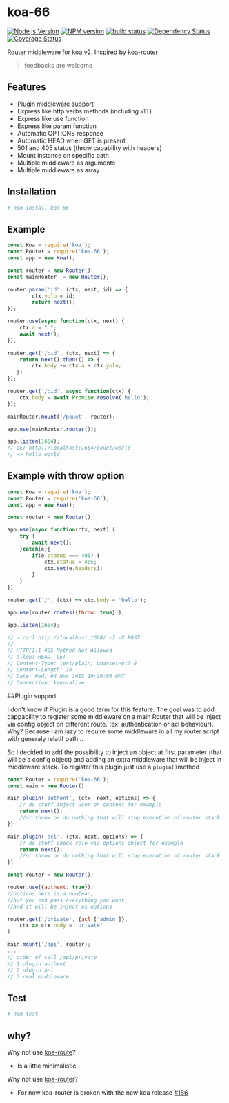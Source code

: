 # koa-66

[![Node.js Version][node-image]][node-url]
[![NPM version][npm-image]][npm-url]
[![build status][travis-image]][travis-url]
[![Dependency Status][dep-image]][dep-url]
[![Coverage Status][cov-img]][cov-url]

Router middleware for [koa](https://github.com/koajs/koa) v2.
Inspired by [koa-router](https://github.com/alexmingoia/koa-router)

> feedbacks are welcome

## Features

- [Plugin middleware support](https://github.com/menems/koa-66#plugin-support)
- Express like http verbs methods (including `all`)
- Express like use function
- Express like param function
- Automatic OPTIONS response
- Automatic HEAD when GET is present
- 501 and 405 status (throw capability with headers)
- Mount instance on specific path
- Multiple middleware as arguments
- Multiple middleware as array

## Installation

```bash
# npm install koa-66
```


## Example

```js
const Koa = require('koa');
const Router = require('koa-66');
const app = new Koa();

const router = new Router();
const mainRouter  = new Router();

router.param('id', (ctx, next, id) => {
        ctx.yolo = id;
        return next();
});

router.use(async function(ctx, next) {
    ctx.a = " ";
    await next();
});

router.get('/:id', (ctx, next) => {
    return next().then(() => {
        ctx.body += ctx.a + ctx.yolo;
   })
});

router.get('/:id', async function(ctx) {
    ctx.body = await Promise.resolve('hello');
});

mainRouter.mount('/pouet', router);

app.use(mainRouter.routes());

app.listen(1664);
// GET http://localhost:1664/pouet/world
// => hello world
```

## Example with __throw__ option
```javascript
const Koa = require('koa');
const Router = require('koa-66');
const app = new Koa();

const router = new Router();

app.use(async function(ctx, next) {
	try {
		await next();
	}catch(e){
		if(e.status === 405) {
			ctx.status = 405;
			ctx.set(e.headers);
		}
	}
})

router.get('/', (ctx) => ctx.body = 'hello');

app.use(router.routes({throw: true}));

app.listen(1664);

// > curl http://localhost:1664/ -I -X POST
//
// HTTP/1.1 405 Method Not Allowed
// allow: HEAD, GET
// Content-Type: text/plain; charset=utf-8
// Content-Length: 18
// Date: Wed, 04 Nov 2015 10:29:06 GMT
// Connection: keep-alive

```

##Plugin support

I don't know if Plugin is a good term for this feature.
The goal was to add cappability to register some middleware on a main Router that will be inject via config object on different route.
(ex: authentication  or acl behaviour).
Why? Because I am lazy to require some middleware in all my router script with generaly relatif path...

So I decided to add the possibility to inject an object at first parameter (that will be a config object) and adding an extra middleware that will be inject in middleware stack. To register this plugin just use a `plugin()`method

```javascript
const Router = require('koa-66');
const main = new Router();

main.plugin('authent', (ctx, next, options) => {
	// do stuff inject user on context for example
	return next();
	//or throw or do nothing that will stop execution of router stack
})

main.plugin('acl', (ctx, next, options) => {
	// do stuff check role via options object for example
	return next();
	//or throw or do nothing that will stop execution of router stack
})

const router = new Router();

router.use({authent: true});
//options here is a boolean,
//but you can pass everything you want,
//and it will be inject as options

router.get('/private', {acl:['admin']}, 
	ctx => ctx.body = 'private'
)

main.mount('/api', router);
...	
// order of call /api/private
// 1 plugin authent
// 2 plugin acl
// 3 real middleware 

``` 

## Test
```bash
# npm test

```

## why?
Why not use [koa-route](https://github.com/koajs/route)?

- Is a little minimalistic

Why not use [koa-router](https://github.com/alexmingoia/koa-router)?

- For now koa-router is broken with the new koa release [#186](https://github.com/alexmingoia/koa-router/issues/186)

[node-image]: https://img.shields.io/node/v/koa-66.svg?style=flat-square
[node-url]: https://nodejs.org
[npm-image]: https://img.shields.io/npm/v/koa-66.svg?style=flat-square
[npm-url]: https://npmjs.org/package/koa-66
[travis-image]: https://img.shields.io/travis/menems/koa-66/master.svg?style=flat-square
[travis-url]: https://travis-ci.org/menems/koa-66
[dep-image]: http://david-dm.org/menems/koa-66.svg?style=flat-square
[dep-url]:http://david-dm.org/menems/koa-66
[cov-img]:https://coveralls.io/repos/menems/koa-66/badge.svg?branch=master&service=github
[cov-url]:https://coveralls.io/github/menems/koa-66?branch=master
